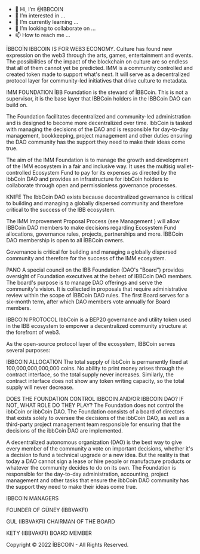 - 👋 Hi, I’m @IBBCOIN
- 👀 I’m interested in ...
- 🌱 I’m currently learning ...
- 💞️ I’m looking to collaborate on ...
- 📫 How to reach me ...

<!---
IBBCOIN/IBBCOIN is a ✨ special ✨ repository because its `README.md` (this file) appears on your GitHub profile.
You can click the Preview link to take a look at your changes.
--->
İBBCOİN
IBBCOIN IS FOR WEB3 ECONOMY.
Culture has found new expression on the web3 through the arts, games, entertainment and events. The possibilities of the impact of the blockchain on culture are so endless that all of them cannot yet be predicted. IMM is a community controlled and created token made to support what's next. It will serve as a decentralized protocol layer for community-led initiatives that drive culture to metadata.

IMM FOUNDATION
İBB Foundation is the steward of İBBCoin. This is not a supervisor, it is the base layer that IBBCoin holders in the IBBCoin DAO can build on.

The Foundation facilitates decentralized and community-led administration and is designed to become more decentralized over time. IbbCoin is tasked with managing the decisions of the DAO and is responsible for day-to-day management, bookkeeping, project management and other duties ensuring the DAO community has the support they need to make their ideas come true.

The aim of the IMM Foundation is to manage the growth and development of the IMM ecosystem in a fair and inclusive way. It uses the multisig wallet-controlled Ecosystem Fund to pay for its expenses as directed by the ibbCoin DAO and provides an infrastructure for ibbCoin holders to collaborate through open and permissionless governance processes.

KNIFE
The IbbCoin DAO exists because decentralized governance is critical to building and managing a globally dispersed community and therefore critical to the success of the IBB ecosystem.

The IMM Improvement Proposal Process (see Management ) will allow IBBCoin DAO members to make decisions regarding Ecosystem Fund allocations, governance rules, projects, partnerships and more. İBBCoin DAO membership is open to all İBBCoin owners.

Governance is critical for building and managing a globally dispersed community and therefore for the success of the IMM ecosystem. 

PANO
A special council on the IBB Foundation (DAO's “Board”) provides oversight of Foundation executives at the behest of IBBCoin DAO members. The board's purpose is to manage DAO offerings and serve the community's vision. It is collected in proposals that require administrative review within the scope of İBBCoin DAO rules. The first Board serves for a six-month term, after which DAO members vote annually for Board members.

IBBCOIN PROTOCOL
IbbCoin is a BEP20 governance and utility token used in the IBB ecosystem to empower a decentralized community structure at the forefront of web3.

As the open-source protocol layer of the ecosystem, IBBCoin serves several purposes:



IBBCOIN ALLOCATION
The total supply of ibbCoin is permanently fixed at 100,000,000,000,000 coins. No ability to print money arises through the contract interface, so the total supply never increases. Similarly, the contract interface does not show any token writing capacity, so the total supply will never decrease.

DOES THE FOUNDATION CONTROL IBBCOIN AND/OR IBBCOIN DAO? IF NOT, WHAT ROLE DO THEY PLAY?
The Foundation does not control the ibbCoin or ibbCoin DAO. The Foundation consists of a board of directors that exists solely to oversee the decisions of the ibbCoin DAO, as well as a third-party project management team responsible for ensuring that the decisions of the ibbCoin DAO are implemented.

A decentralized autonomous organization (DAO) is the best way to give every member of the community a vote on important decisions, whether it's a decision to fund a technical upgrade or a new idea. But the reality is that today a DAO cannot sign a lease or hire people or manufacture products or whatever the community decides to do on its own. The Foundation is responsible for the day-to-day administration, accounting, project management and other tasks that ensure the ibbCoin DAO community has the support they need to make their ideas come true.

IBBCOIN MANAGERS

FOUNDER OF GÜNEY (İBBVAKFI)


GUL (IBBVAKFI) CHAIRMAN OF THE BOARD


KETY (IBBVAKFI) BOARD MEMBER

Copyright © 2022 İBBCOIN - All Rights Reserved.


